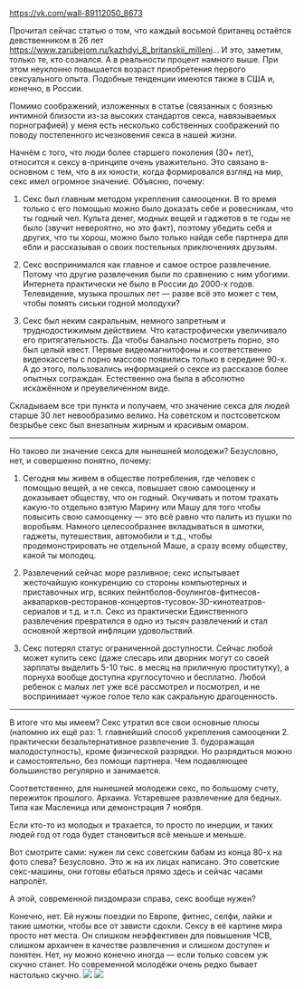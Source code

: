 https://vk.com/wall-89112050_8673

Прочитал сейчас статью о том, что каждый восьмой британец остаётся девственником в 26 лет https://www.zarubejom.ru/kazhdyi_8_britanskii_milleni... И это, заметим, только те, кто сознался. А в реальности процент намного выше. При этом неуклонно повышается возраст приобретения первого сексуального опыта. Подобные тенденции имеются также в США и, конечно, в России.

Помимо соображений, изложенных в статье (связанных с боязнью интимной близости из-за высоких стандартов секса, навязываемых порнографией) у меня есть несколько собственных соображений по поводу постепенного исчезновения секса в нашей жизни.

Начнём с того, что люди более старшего поколения (30+ лет), относится к сексу в-принципе очень уважительно. Это связано в-основном с тем, что в их юности, когда формировался взгляд на мир, секс имел огромное значение. Объясню, почему:

1. Секс был главным методом укрепления самооценки. В то время только с его помощью можно было доказать себе и ровесникам, что ты годный чел. Культа денег, модных вещей и гаджетов в те годы не было (звучит невероятно, но это факт), поэтому убедить себя и других, что ты хорош, можно было только найдя себе партнера для ебли и рассказывая о своих постельных приключениях друзьям.

2. Секс воспринимался как главное и самое острое развлечение. Потому что другие развлечения были по сравнению с ним убогими. Интернета практически не было в России до 2000-х годов. Телевидение, музыка прошлых лет — разве всё это может с тем, чтобы помять сиськи годной молодухи?

3. Секс был неким сакральным, немного запретным и труднодостижимым действием. Что катастрофически увеличивало его притягательность. Да чтобы банально посмотреть порно, это был целый квест. Первые видеомагнитофоны и соответственно видеокассеты с порно массово появились только в середине 90-х. А до этого, пользовались информацией о сексе из рассказов более опытных сограждан. Естественно она была в абсолютно искажённом и преувеличенном виде.

Складываем все три пункта и получаем, что значение секса для людей старше 30 лет невообразимо велико. На советском и постсоветском безрыбье секс был внезапным жирным и красивым омаром.

* * *

Но таково ли значение секса для нынешней молодежи?
Безусловно, нет, и совершенно понятно, почему:

1. Сегодня мы живем в обществе потребления, где человек с помощью вещей, а не секса, повышает свою самооценку и доказывает обществу, что он годный. Окучивать и потом трахать какую-то отдельно взятую Марину или Машу для того чтобы повысить свою самооценку — это всё равно что палить из пушки по воробьям. Намного целесообразнее вкладываться в шмотки, гаджеты, путешествия, автомобили и т.д., чтобы продемонстрировать не отдельной Маше, а сразу всему обществу, какой ты молодец.

2. Развлечений сейчас море разливное; секс испытывает жесточайшую конкуренцию со стороны компьютерных и приставочных игр, всяких пейнтболов-боулингов-фитнесов-аквапарков-ресторанов-концертов-тусовок-3D-кинотеатров-сериалов и т.д. и т.п. Секс из практически Единственного развлечения превратился в одно из тысяч развлечений и стал основной жертвой инфляции удовольствий.

3. Секс потерял статус ограниченной доступности. Сейчас любой может купить секс (даже слесарь или дворник могут со своей зарплаты выделить 5-10 тыс. в месяц на приличную проститутку), а порнуха вообще доступна круглосуточно и бесплатно. Любой ребенок с малых лет уже всё рассмотрел и посмотрел, и не воспринимает чужое голое тело как сакральную драгоценность.

* * *

В итоге что мы имеем?
Секс утратил все свои основные плюсы (напомню их ещё раз: 1. главнейший способ укрепления самооценки 2. практически безальтернативное развлечение 3. будоражащая малодоступность), кроме физической разрядки. Но разрядиться можно и самостоятельно, без помощи партнера. Чем подавляющее большинство регулярно и занимается.

Соответственно, для нынешней молодежи секс, по большому счету, пережиток прошлого. Архаика. Устаревшее развлечение для бедных. Типа как Масленица или демонстрация 7 ноября.

Если кто-то из молодых и трахается, то просто по инерции, и таких людей год от года будет становиться всё меньше и меньше.

Вот смотрите сами: нужен ли секс советским бабам из конца 80-х на фото слева? Безусловно. Это ж на их лицах написано. Это советские секс-машины, они готовы ебаться прямо здесь и сейчас часами напролёт.

А этой, современной пиздомрази справа, секс вообще нужен?

Конечно, нет. Ей нужны поездки по Европе, фитнес, селфи, лайки и такие шмотки, чтобы все от зависти сдохли. Сексу в её картине мира просто нет места. Он слишком неэффективен для повышения ЧСВ, слишком архаичен в качестве развлечения и слишком доступен и понятен. Нет, ну можно конечно иногда — если только совсем уж скучно станет. Но современной молодёжи очень редко бывает настолько скучно.
![](https://pp.userapi.com/c824503/v824503531/1388a2/fwBba5y4hYw.jpg)
![](https://pp.userapi.com/c824503/v824503531/138977/uGTI-CAjn3I.jpg)
